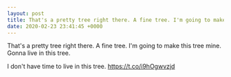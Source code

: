 ```yaml
---
layout: post
title: That's a pretty tree right there. A fine tree. I'm going to make this tree mine. Gonna live in this tree.
date: 2020-02-23 23:41:45 +0000
---
```


That's a pretty tree right there. A fine tree. I'm going to make this tree mine. Gonna live in this tree.

I don't have time to live in this tree. https://t.co/i9hOgwvzjd

